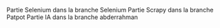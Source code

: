 Partie Selenium dans la branche Selenium
Partie Scrapy dans la branche Patpot
Partie IA dans la branche abderrahman
